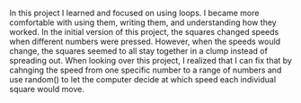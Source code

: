 In this project I learned and focused on using loops. I became more comfortable with using them, writing them, and understanding how they worked. In the initial version of this project, the squares changed speeds when different numbers were pressed. However, when the speeds would change, the squares seemed to all stay together in a clump instead of spreading out. When looking over this project, I realized that I can fix that by cahnging the speed from one specific number to a range of numbers and use random() to let the computer decide at which speed each individual square would move. 